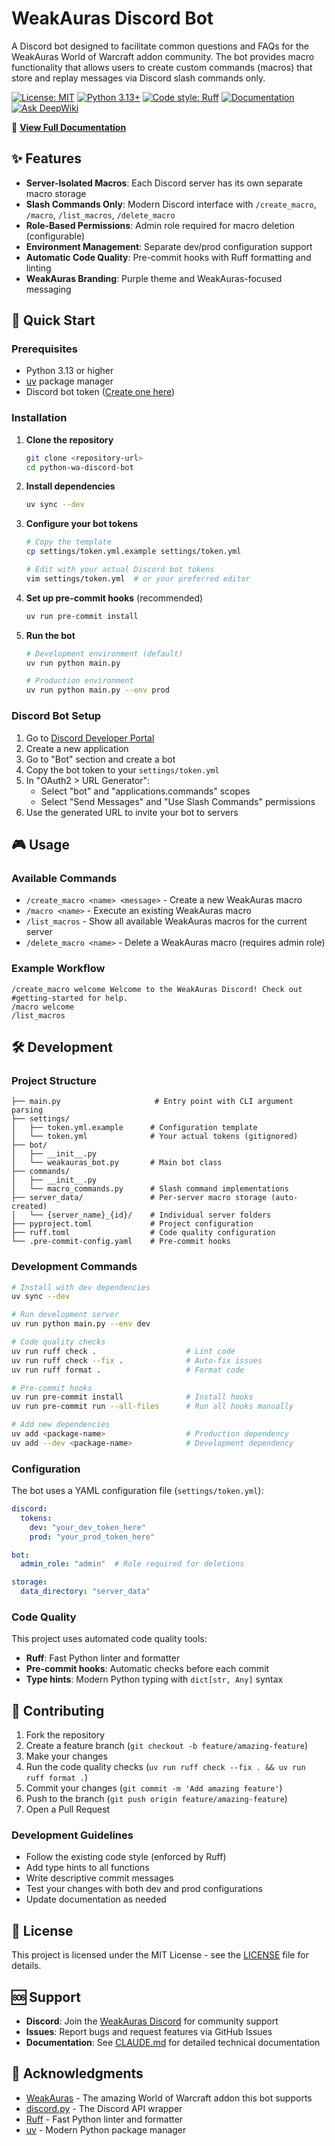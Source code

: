 # WeakAuras Discord Bot

A Discord bot designed to facilitate common questions and FAQs for the WeakAuras World of Warcraft addon community. The bot provides macro functionality that allows users to create custom commands (macros) that store and replay messages via Discord slash commands only.

[![License: MIT](https://img.shields.io/badge/License-MIT-yellow.svg)](https://opensource.org/licenses/MIT)
[![Python 3.13+](https://img.shields.io/badge/python-3.13+-blue.svg)](https://www.python.org/downloads/)
[![Code style: Ruff](https://img.shields.io/endpoint?url=https://raw.githubusercontent.com/astral-sh/ruff/main/assets/badge/v2.json)](https://github.com/astral-sh/ruff)
[![Documentation](https://img.shields.io/badge/docs-GitHub%20Pages-blue.svg)](https://krazyito65.github.io/python-wa-discord-bot/)
[![Ask DeepWiki](https://deepwiki.com/badge.svg)](https://deepwiki.com/krazyito65/python-wa-discord-bot)

📖 **[View Full Documentation](https://krazyito65.github.io/python-wa-discord-bot/)**

## ✨ Features

- **Server-Isolated Macros**: Each Discord server has its own separate macro storage
- **Slash Commands Only**: Modern Discord interface with `/create_macro`, `/macro`, `/list_macros`, `/delete_macro`
- **Role-Based Permissions**: Admin role required for macro deletion (configurable)
- **Environment Management**: Separate dev/prod configuration support
- **Automatic Code Quality**: Pre-commit hooks with Ruff formatting and linting
- **WeakAuras Branding**: Purple theme and WeakAuras-focused messaging

## 🚀 Quick Start

### Prerequisites

- Python 3.13 or higher
- [uv](https://docs.astral.sh/uv/) package manager
- Discord bot token ([Create one here](https://discord.com/developers/applications))

### Installation

1. **Clone the repository**
   ```bash
   git clone <repository-url>
   cd python-wa-discord-bot
   ```

2. **Install dependencies**
   ```bash
   uv sync --dev
   ```

3. **Configure your bot tokens**
   ```bash
   # Copy the template
   cp settings/token.yml.example settings/token.yml

   # Edit with your actual Discord bot tokens
   vim settings/token.yml  # or your preferred editor
   ```

4. **Set up pre-commit hooks** (recommended)
   ```bash
   uv run pre-commit install
   ```

5. **Run the bot**
   ```bash
   # Development environment (default)
   uv run python main.py

   # Production environment
   uv run python main.py --env prod
   ```

### Discord Bot Setup

1. Go to [Discord Developer Portal](https://discord.com/developers/applications)
2. Create a new application
3. Go to "Bot" section and create a bot
4. Copy the bot token to your `settings/token.yml`
5. In "OAuth2 > URL Generator":
   - Select "bot" and "applications.commands" scopes
   - Select "Send Messages" and "Use Slash Commands" permissions
6. Use the generated URL to invite your bot to servers

## 🎮 Usage

### Available Commands

- `/create_macro <name> <message>` - Create a new WeakAuras macro
- `/macro <name>` - Execute an existing WeakAuras macro
- `/list_macros` - Show all available WeakAuras macros for the current server
- `/delete_macro <name>` - Delete a WeakAuras macro (requires admin role)

### Example Workflow

```
/create_macro welcome Welcome to the WeakAuras Discord! Check out #getting-started for help.
/macro welcome
/list_macros
```

## 🛠️ Development

### Project Structure

```
├── main.py                     # Entry point with CLI argument parsing
├── settings/
│   ├── token.yml.example      # Configuration template
│   └── token.yml              # Your actual tokens (gitignored)
├── bot/
│   ├── __init__.py
│   └── weakauras_bot.py       # Main bot class
├── commands/
│   ├── __init__.py
│   └── macro_commands.py      # Slash command implementations
├── server_data/               # Per-server macro storage (auto-created)
│   └── {server_name}_{id}/    # Individual server folders
├── pyproject.toml             # Project configuration
├── ruff.toml                  # Code quality configuration
└── .pre-commit-config.yaml    # Pre-commit hooks
```

### Development Commands

```bash
# Install with dev dependencies
uv sync --dev

# Run development server
uv run python main.py --env dev

# Code quality checks
uv run ruff check .                    # Lint code
uv run ruff check --fix .              # Auto-fix issues
uv run ruff format .                   # Format code

# Pre-commit hooks
uv run pre-commit install              # Install hooks
uv run pre-commit run --all-files      # Run all hooks manually

# Add new dependencies
uv add <package-name>                  # Production dependency
uv add --dev <package-name>            # Development dependency
```

### Configuration

The bot uses a YAML configuration file (`settings/token.yml`):

```yaml
discord:
  tokens:
    dev: "your_dev_token_here"
    prod: "your_prod_token_here"

bot:
  admin_role: "admin"  # Role required for deletions

storage:
  data_directory: "server_data"
```

### Code Quality

This project uses automated code quality tools:

- **Ruff**: Fast Python linter and formatter
- **Pre-commit hooks**: Automatic checks before each commit
- **Type hints**: Modern Python typing with `dict[str, Any]` syntax

## 🤝 Contributing

1. Fork the repository
2. Create a feature branch (`git checkout -b feature/amazing-feature`)
3. Make your changes
4. Run the code quality checks (`uv run ruff check --fix . && uv run ruff format .`)
5. Commit your changes (`git commit -m 'Add amazing feature'`)
6. Push to the branch (`git push origin feature/amazing-feature`)
7. Open a Pull Request

### Development Guidelines

- Follow the existing code style (enforced by Ruff)
- Add type hints to all functions
- Write descriptive commit messages
- Test your changes with both dev and prod configurations
- Update documentation as needed

## 📜 License

This project is licensed under the MIT License - see the [LICENSE](LICENSE) file for details.

## 🆘 Support

- **Discord**: Join the [WeakAuras Discord](https://discord.gg/weakauras) for community support
- **Issues**: Report bugs and request features via GitHub Issues
- **Documentation**: See [CLAUDE.md](CLAUDE.md) for detailed technical documentation

## 🙏 Acknowledgments

- [WeakAuras](https://github.com/WeakAuras/WeakAuras2) - The amazing World of Warcraft addon this bot supports
- [discord.py](https://github.com/Rapptz/discord.py) - The Discord API wrapper
- [Ruff](https://github.com/astral-sh/ruff) - Fast Python linter and formatter
- [uv](https://github.com/astral-sh/uv) - Modern Python package manager
